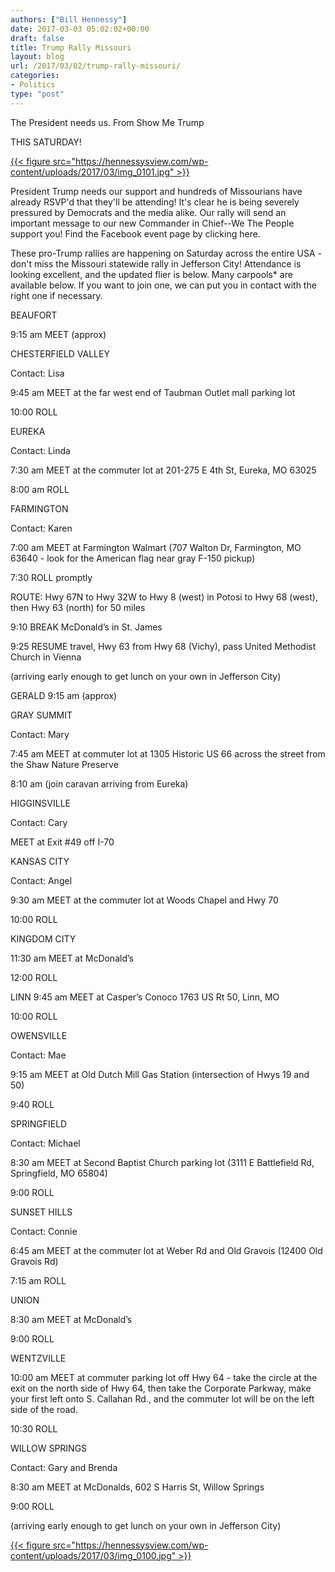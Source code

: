 ```yaml
---
authors: ["Bill Hennessy"]
date: 2017-03-03 05:02:02+00:00
draft: false
title: Trump Rally Missouri
layout: blog
url: /2017/03/02/trump-rally-missouri/
categories:
- Politics
type: "post"
---
```


The President needs us. From Show Me Trump

THIS SATURDAY!

[{{< figure src="https://hennessysview.com/wp-content/uploads/2017/03/img_0101.jpg" >}}
](https://hennessysview.com/wp-content/uploads/2017/03/img_0101.jpg)

President Trump needs our support and hundreds of Missourians have already RSVP'd that they'll be attending! It's clear he is being severely pressured by Democrats and the media alike. Our rally will send an important message to our new Commander in Chief--We The People support you! Find the Facebook event page by clicking here.

These pro-Trump rallies are happening on Saturday across the entire USA - don't miss the Missouri statewide rally in Jefferson City! Attendance is looking excellent, and the updated flier is below. Many carpools* are available below. If you want to join one, we can put you in contact with the right one if necessary.

BEAUFORT

9:15 am MEET (approx)

CHESTERFIELD VALLEY

Contact: Lisa

9:45 am MEET at the far west end of Taubman Outlet mall parking lot

10:00 ROLL

EUREKA

Contact: Linda

7:30 am MEET at the commuter lot at 201-275 E 4th St, Eureka, MO 63025

8:00 am ROLL

FARMINGTON

Contact: Karen

7:00 am MEET at Farmington Walmart (707 Walton Dr, Farmington, MO 63640 - look for the American flag near gray F-150 pickup)

7:30 ROLL promptly

ROUTE: Hwy 67N to Hwy 32W to Hwy 8 (west) in Potosi to Hwy 68 (west), then Hwy 63 (north) for 50 miles

9:10 BREAK McDonald’s in St. James

9:25 RESUME travel, Hwy 63 from Hwy 68 (Vichy), pass United Methodist Church in Vienna

(arriving early enough to get lunch on your own in Jefferson City)

GERALD
9:15 am (approx)

GRAY SUMMIT

Contact: Mary

7:45 am MEET at commuter lot at 1305 Historic US 66 across the street from the Shaw Nature Preserve

8:10 am (join caravan arriving from Eureka)

HIGGINSVILLE

Contact: Cary

MEET at Exit #49 off I-70

KANSAS CITY

Contact: Angel

9:30 am MEET at the commuter lot at Woods Chapel and Hwy 70

10:00 ROLL

KINGDOM CITY

11:30 am MEET at McDonald’s

12:00 ROLL

LINN
9:45 am MEET at Casper’s Conoco 1763 US Rt 50, Linn, MO

10:00 ROLL

OWENSVILLE

Contact: Mae

9:15 am MEET at Old Dutch Mill Gas Station (intersection of Hwys 19 and 50)

9:40 ROLL

SPRINGFIELD

Contact: Michael

8:30 am MEET at Second Baptist Church parking lot (3111 E Battlefield Rd, Springfield, MO 65804)

9:00 ROLL

SUNSET HILLS

Contact: Connie

6:45 am MEET at the commuter lot at Weber Rd and Old Gravois (12400 Old Gravois Rd)

7:15 am ROLL

UNION

8:30 am MEET at McDonald’s

9:00 ROLL

WENTZVILLE

10:00 am MEET at commuter parking lot off Hwy 64 - take the circle at the exit on the north side of Hwy 64, then take the Corporate Parkway, make your first left onto S. Callahan Rd., and the commuter lot will be on the left side of the road.

10:30 ROLL

WILLOW SPRINGS

Contact: Gary and Brenda

8:30 am MEET at McDonalds, 602 S Harris St, Willow Springs

9:00 ROLL

(arriving early enough to get lunch on your own in Jefferson City)

[{{< figure src="https://hennessysview.com/wp-content/uploads/2017/03/img_0100.jpg" >}}
](https://hennessysview.com/wp-content/uploads/2017/03/img_0100.jpg)

